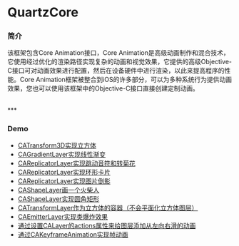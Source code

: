 # QuartzCore

### 简介

该框架包含Core Animation接口，Core Animation是高级动画制作和混合技术，它使用经过优化的渲染路径实现复杂的动画和视觉效果，它提供的高级Objective-C接口可对动画效果进行配置，然后在设备硬件中进行渲染，以此来提高程序的性能。Core Animation框架被整合到iOS的许多部分，可以为多种系统行为提供动画效果，您也可以使用该框架中的Objective-C接口直接创建定制动画。


<br>
***
<br>


### Demo

* [CATransform3D实现立方体](./CATransform3D/CATransform3DCubeDemo)
* [CAGradientLayer实现线性渐变](./CAGradientLayer/CAGradientLayerDemo)
* [CAReplicatorLayer实现跳动音符和转菊花](./CAReplicatorLayer/CAReplicatorLayerDemo)
* [CAReplicatorLayer实现环形卡片](./CAReplicatorLayer/CircleLayersDemo)
* [CAReplicatorLayer实现图片倒影](./CAReplicatorLayer/ReflectionDemo)
* [CAShapeLayer画一个火柴人](./CAShapeLayer/CAShapeLayerStickman)
* [CAShapeLayer实现圆角矩形](./CAShapeLayer/CAShapeLayerSomeRoundCorners)
* [CATransformLayer作为立方体的容器（不会平面化立方体图层）](./CATransformLayer/CATransformLayerCubeDemo)
* [CAEmitterLayer实现类爆炸效果](./CAEmitterLayer/BurstEffectDemo)
* [通过设置CALayer的actions属性来给图层添加从左向右滑的动画](./CALayer/ActionsPropertyAnimateDemo)
* [通过CAKeyframeAnimation实现帧动画](./CAKeyframeAnimation/CAKeyframeAnimationDemo)